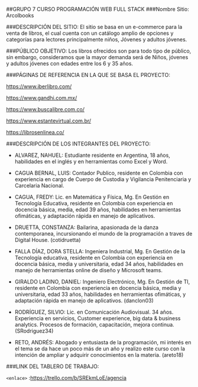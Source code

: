 ##GRUPO 7 CURSO PROGRAMACIÓN WEB FULL STACK 
###Nombre Sitio: Arcolbooks 

###DESCRIPCIÓN DEL SITIO: 
El sitio se basa en un e-commerce para la venta de libros, el cual cuenta con un catálogo amplio de opciones y categorías para lectores principalmente niños, Jóvenes y adultos jóvenes. 
  
###PÚBLICO OBJETIVO: 
Los libros ofrecidos son para todo tipo de público, sin embargo, consideramos que la mayor demanda será de Niños, jóvenes y adultos jóvenes con edades entre los 6 y 35 años. 
  

###PÁGINAS DE REFERENCIA EN LA QUE SE BASA EL PROYECTO: 

https://www.iberlibro.com/ 

https://www.gandhi.com.mx/ 

https://www.buscalibre.com.co/ 

https://www.estantevirtual.com.br/ 

https://librosenlinea.co/ 
  

###DESCRIPCIÓN DE LOS INTEGRANTES DEL PROYECTO: 

- ALVAREZ, NAHUEL: Estudiante residente en Argentina, 18 años, habilidades en el inglés y en herramientas como Excel y Word.   

- CAGUA BERNAL, LUIS:  Contador Publico, residente en Colombia con experiencia en cargo de Cuerpo de Custodia y Vigilancia Penitenciaria y Carcelaria Nacional.

- CAGUA, FREDY: Lic. en Matemática y Física, Mg. En Gestión en Tecnología Educativa, residente en Colombia con experiencia en docencia básica, media, edad 39 años, habilidades en herramientas ofimáticas, y adaptación rápida en manejo de aplicativos. 

- DRUETTA, CONSTANZA:
Bailarina, apasionada de la danza contemporanea, incursionando el mundo de la programación a traves de Digital House. (cotidruetta)

- FALLA DÍAZ, DORA STELLA:
Ingeniera Industrial, Mg. En Gestión de la Tecnología educativa, residente en Colombia con experiencia en docencia básica, media y universitaria, edad 34 años, habilidades en manejo de herramientas online de diseño y Microsoft teams.   

- GIRALDO LADINO, DANIEL: 
Ingeniero Electrónico, Mg. En Gestión de TI, residente en Colombia con experiencia en docencia básica, media y universitaria, edad 33 años, habilidades en herramientas ofimáticas, y adaptación rápida en manejo de aplicativos. (danclon03) 

- RODRÍGUEZ, SILVIO:  Lic. en Comunicación Audiovisual. 34 años. Experiencia en servicios, Customer experience, big data & business analytics. Procesos de formación, capacitación, mejora continua. (SRodriguez34)

- RETO, ANDRÉS: 
Abogado y entusiasta de la programación, mi interés en el tema se da hace un poco más de un año y realizo este curso con la intención de ampliar y adquirir conocimientos en la materia. (areto18) 

  

###LINK DEL TABLERO DE TRABAJO: 

`<enlace>` :<https://trello.com/b/SREkmLoE/agencia>
